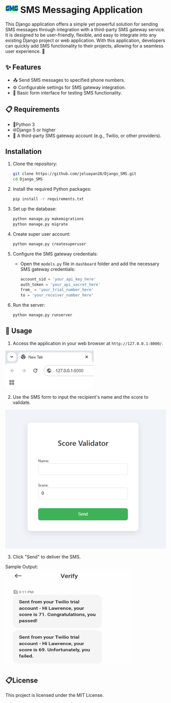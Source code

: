 
# <img src="assets/462568131_2039142093181882_1441174839537607123_n.png" alt="SMS Icon" width="40" height="25"> SMS Messaging Application

This Django application offers a simple yet powerful solution for sending SMS messages through integration with a third-party SMS gateway service. It is designed to be user-friendly, flexible, and easy to integrate into any existing Django project or web application. With this application, developers can quickly add SMS functionality to their projects, allowing for a seamless user experience. 🚀

## ✨ Features
- 📤 Send SMS messages to specified phone numbers.
- ⚙️ Configurable settings for SMS gateway integration.
- 🧪 Basic form interface for testing SMS functionality.

## 📋 Requirements
- 🐍Python 3
- 🌐Django 5 or higher
- 📡 A third-party SMS gateway account (e.g., Twilio, or other providers).

## Installation

1. Clone the repository:
   ```bash
   git clone https://github.com/jeluayan28/Django_SMS.git
   cd Django_SMS
   ```
2. Install the required Python packages:
   ```bash
   pip install -r requirements.txt
   ```

3. Set up the database:
   ```bash
   python manage.py makemigrations
   python manage.py migrate
   ```
4. Create super user account:
   ```bash
   python manage.py createsuperuser
   ```

5. Configure the SMS gateway credentials:
   - Open the `models.py` file in `dashboard` folder and add the necessary SMS gateway credentials:
     ```python
     account_sid = 'your_api_key_here'
     auth_token = 'your_api_secret_here'
     from_ = 'your_trial_number_here'
     to = 'your_receiver_number_here'
     ```

6. Run the server:
   ```bash
   python manage.py runserver
   ```

## 🚀 Usage

1. Access the application in your web browser at `http://127.0.0.1:8000/`.

<img src="assets/462640127_567244419434887_1382034654469420705_n.png" alt="browser">

2. Use the SMS form to input the recipient's name and the score to validate.
<img src="assets/467480292_1281467486384722_1752781347104854345_n.png" alt="score">


3. Click "Send" to deliver the SMS.

Sample Output:
<img src="assets/462554405_1754875351968851_1574575056046903875_n.jpg" alt="output" width="400" height="300">

## 📋License
This project is licensed under the MIT License.
